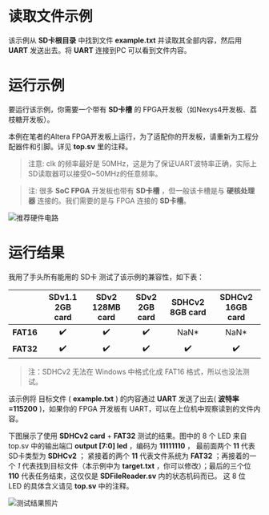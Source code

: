 读取文件示例
===========================

该示例从 **SD卡根目录** 中找到文件 **example.txt** 并读取其全部内容，然后用 **UART** 发送出去。将 **UART** 连接到PC 可以看到文件内容。

# 运行示例

要运行该示例，你需要一个带有 **SD卡槽** 的 FPGA开发板（如Nexys4开发板、荔枝糖开发板）。

本例在笔者的Altera FPGA开发板上运行，为了适配你的开发板，请重新为工程分配器件和引脚。详见 **top.sv** 里的注释。

> 注意: clk 的频率最好是 50MHz，这是为了保证UART波特率正确，实际上SD读取器可以接受0~50MHz的任意频率。

> 注: 很多 **SoC FPGA** 开发板也带有 **SD卡槽** ，但一般该卡槽是与 **硬核处理器** 连接的。我们需要的是与 FPGA 连接的 **SD卡槽**。

![推荐硬件电路](https://github.com/WangXuan95/FPGA-SDcard/blob/master/images/sch.png)

# 运行结果

我用了手头所有能用的 SD卡 测试了该示例的兼容性，如下表：

|           |  SDv1.1 2GB card    | SDv2 128MB card     | SDv2 2GB card       | SDHCv2 8GB card    | SDHCv2 16GB card   |
| :------:  | :------------:      | :------------:      | :------------:      | :-----------:      | :-----------:      |
| **FAT16** | :heavy_check_mark:  |  :heavy_check_mark: | :heavy_check_mark:  | NaN\*              | NaN\*              |
| **FAT32** | :heavy_check_mark:  |  :heavy_check_mark: | :heavy_check_mark:  | :heavy_check_mark: | :heavy_check_mark: |

>  注：SDHCv2 无法在 Windows 中格式化成 FAT16 格式，所以也没法测试。

该示例将 目标文件 ( **example.txt** ) 的内容通过 **UART** 发送了出去( **波特率=115200** )，如果你的 FPGA 开发板有 UART，可以在上位机中观察读到的文件内容。

下图展示了使用 **SDHCv2 card** + **FAT32** 测试的结果。图中的 8 个 LED 来自 top.sv 中的输出端口 **output [7:0] led** ，编码为 **11111110** ， 最前面两个 **11** 代表SD卡类型为 **SDHCv2** ； 紧接着的两个 **11** 代表文件系统为 **FAT32** ；再接着的一个 *1* 代表找到目标文件（本示例中为 **target.txt** ，你可以修改）；最后的三个位 **110** 代表任务结束，这仅仅是 **SDFileReader.sv** 内的状态机码而已。 这 8 位 LED 的具体含义请见 **top.sv** 中的注释。

![测试结果照片](https://github.com/WangXuan95/FPGA-SDcard/blob/master/images/ReadFile.png)
